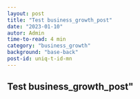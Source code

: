 ```yaml
---
layout: post
title: "Test business_growth_post"
date: "2023-01-10"
autor: Admin
time-to-read: 4 min
category: "business_growth"
background: "base-back"
post-id: uniq-t-id-mn
---
```


## Test business_growth_post"

